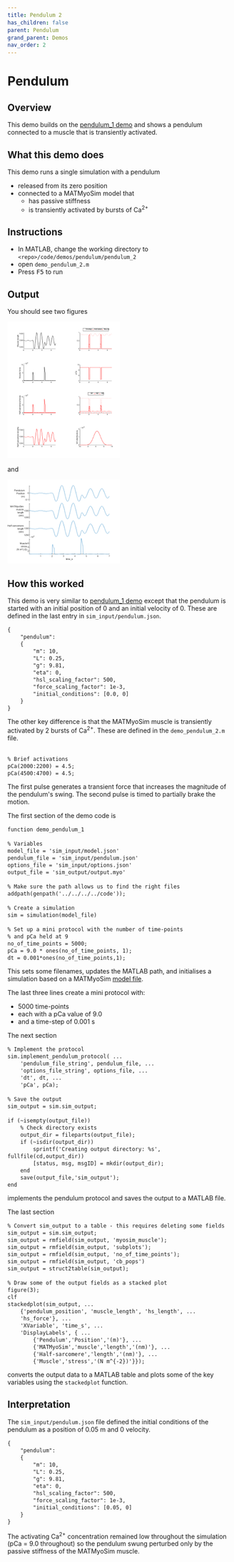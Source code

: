```yaml
---
title: Pendulum 2
has_children: false
parent: Pendulum
grand_parent: Demos
nav_order: 2
---
```


# Pendulum

## Overview

This demo builds on the [pendulum_1 demo](../pendulum_1/pendulum_1.html) and shows a pendulum connected to a muscle that is transiently activated.

## What this demo does

This demo runs a single simulation with a pendulum
+ released from its zero position
+ connected to a MATMyoSim model that
  + has passive stiffness
  + is transiently activated by bursts of Ca<sup>2+</sup>

## Instructions

+ In MATLAB, change the working directory to `<repo>/code/demos/pendulum/pendulum_2`
+ open `demo_pendulum_2.m`
+ Press <kbd>F5</kbd> to run

## Output

You should see two figures

<img src="matmyosim_output.png" width="50%">

and

<img src="pendulum_output.png" width="50%">

## How this worked

This demo is very similar to [pendulum_1 demo](../pendulum_1/pendulum_1.html) except that the pendulum is started with an initial position of 0 and an initial velocity of 0. These are defined in the last entry in `sim_input/pendulum.json`.

````
{
    "pendulum":
    {
        "m": 10,
        "L": 0.25,
        "g": 9.81,
        "eta": 0,
        "hsl_scaling_factor": 500,
        "force_scaling_factor": 1e-3,
        "initial_conditions": [0.0, 0]
    }
}
````

The other key difference is that the MATMyoSim muscle is transiently activated by 2 bursts of Ca<sup>2+</sup>. These are defined in the `demo_pendulum_2.m` file.

````

% Brief activations
pCa(2000:2200) = 4.5;
pCa(4500:4700) = 4.5;
````

The first pulse generates a transient force that increases the magnitude of the pendulum's swing. The second pulse is timed to partially brake the motion.



The first section of the demo code is

````
function demo_pendulum_1

% Variables
model_file = 'sim_input/model.json'
pendulum_file = 'sim_input/pendulum.json'
options_file = 'sim_input/options.json'
output_file = 'sim_output/output.myo'

% Make sure the path allows us to find the right files
addpath(genpath('../../../../code'));

% Create a simulation
sim = simulation(model_file)

% Set up a mini protocol with the number of time-points
% and pCa held at 9
no_of_time_points = 5000;
pCa = 9.0 * ones(no_of_time_points, 1);
dt = 0.001*ones(no_of_time_points,1);
````

This sets some filenames, updates the MATLAB path, and initialises a simulation based on a MATMyoSim [model file](../../../structures/model/model.html).

The last three lines create a mini protocol with:
+ 5000 time-points
+ each with a pCa value of 9.0
+ and a time-step of 0.001 s

The next section

````
% Implement the protocol
sim.implement_pendulum_protocol( ...
    'pendulum_file_string', pendulum_file, ...
    'options_file_string', options_file, ...
    'dt', dt, ...
    'pCa', pCa);

% Save the output
sim_output = sim.sim_output;

if (~isempty(output_file))
    % Check directory exists
    output_dir = fileparts(output_file);
    if (~isdir(output_dir))
        sprintf('Creating output directory: %s', fullfile(cd,output_dir))
        [status, msg, msgID] = mkdir(output_dir);
    end
    save(output_file,'sim_output');
end
````

implements the pendulum protocol and saves the output to a MATLAB file.

The last section

````
% Convert sim_output to a table - this requires deleting some fields
sim_output = sim.sim_output;
sim_output = rmfield(sim_output, 'myosim_muscle');
sim_output = rmfield(sim_output, 'subplots');
sim_output = rmfield(sim_output, 'no_of_time_points');
sim_output = rmfield(sim_output, 'cb_pops')
sim_output = struct2table(sim_output);

% Draw some of the output fields as a stacked plot
figure(3);
clf
stackedplot(sim_output, ...
    {'pendulum_position', 'muscle_length', 'hs_length', ...
    'hs_force'}, ...
    'XVariable', 'time_s', ...
    'DisplayLabels', { ...
        {'Pendulum','Position','(m)'}, ...
        {'MATMyoSim','muscle','length','(nm)'}, ...
        {'Half-sarcomere','length','(nm)'}, ...
        {'Muscle','stress','(N m^{-2})'}});
````

converts the output data to a MATLAB table and plots some of the key variables using the `stackedplot` function.

## Interpretation

The `sim_input/pendulum.json` file defined the initial conditions of the pendulum as a position of 0.05 m and 0 velocity.

````
{
    "pendulum":
    {
        "m": 10,
        "L": 0.25,
        "g": 9.81,
        "eta": 0,
        "hsl_scaling_factor": 500,
        "force_scaling_factor": 1e-3,
        "initial_conditions": [0.05, 0]
    }
}
````

The activating Ca<sup>2+</sup> concentration remained low throughout the simulation (pCa = 9.0 throughout) so the pendulum swung perturbed only by the passive stiffness of the MATMyoSim muscle.
